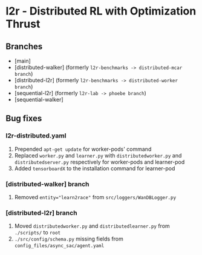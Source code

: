 # l2r - Distributed RL with Optimization Thrust
## Branches
- [main]
- [distributed-walker] (formerly `l2r-benchmarks -> distributed-mcar branch`)
- [distributed-l2r] (formerly `l2r-benchmarks -> distributed-worker branch`)
- [sequential-l2r] (formerly `l2r-lab -> phoebe branch`)
- [sequential-walker]

## Bug fixes
### l2r-distributed.yaml
1. Prepended `apt-get update` for worker-pods' command
2. Replaced `worker.py` and `learner.py` with `distributedworker.py` and `distributedserver.py` respectively for worker-pods and learner-pod
3. Added `tensorboardX` to the installation command for learner-pod

### [distributed-walker] branch
1. Removed `entity="learn2race"` from `src/loggers/WanDBLogger.py`

### [distributed-l2r] branch
1. Moved `distributedworker.py` and `distributedlearner.py` from `./scripts/` to `root`
2. `./src/config/schema.py` missing fields from `config_files/async_sac/agent.yaml`